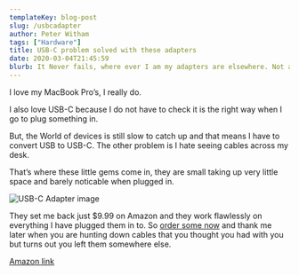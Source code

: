 ```yaml
---
templateKey: blog-post
slug: /usbcadapter
author: Peter Witham
tags: ["Hardware"]
title: USB-C problem solved with these adapters
date: 2020-03-04T21:45:59
blurb: It Never fails, where ever I am my adapters are elsewhere. Not any more.
---
```


I love my MacBook Pro’s, I really do.

I also love USB-C because I do not have to check it is the right way when I go to plug something in.

But, the World of devices is still slow to catch up and that means I have to convert USB to USB-C. The other problem is I hate seeing cables across my desk.

That’s where these little gems come in, they are small taking up very little space and barely noticable when plugged in.

![USB-C Adapter image](/img/post_images/2020-03-04/usbcadapters.jpg)

They set me back just \$9.99 on Amazon and they work flawlessly on everything I have plugged them in to. So [order some now](https://amzn.to/32RrfTk) and thank me later when you are hunting down cables that you thought you had with you but turns out you left them somewhere else.

[Amazon link](https://amzn.to/32RrfTk)
